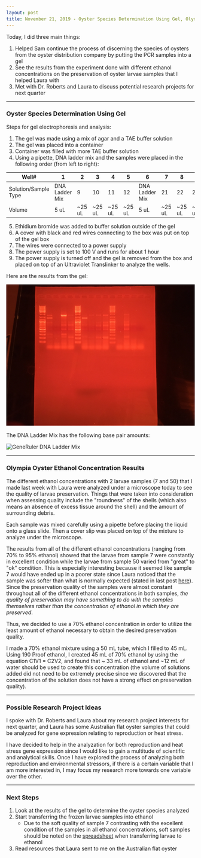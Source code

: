 ```yaml
---
layout: post
title: November 21, 2019 - Oyster Species Determination Using Gel, Olympia Oyster Ethanol Concentration Results, and Possible Research Project Ideas
---
```


Today, I did three main things:

1. Helped Sam continue the process of discerning the species of oysters from the oyster distribution company by putting the PCR samples into a gel
2. See the results from the experiment done with different ethanol concentrations on the preservation of oyster larvae samples that I helped Laura with
3. Met with Dr. Roberts and Laura to discuss potential research projects for next quarter

---

### Oyster Species Determination Using Gel

Steps for gel electrophoresis and analysis: 

1. The gel was made using a mix of agar and a TAE buffer solution 
2. The gel was placed into a container
3. Container was filled with more TAE buffer solution
4. Using a pipette, DNA ladder mix and the samples were placed in the following order (from left to right):

| Well# | 1 | 2 | 3 | 4 | 5 | 6 | 7 | 8 | 9 | 10 | 11 | 12 | 13 | 14 | 15 |
|---|---|---|---|---|---|---|---|---|---|---|---|---|---|---|---|
|Solution/Sample Type|DNA Ladder Mix|9|10|11|12|DNA Ladder Mix|21|22|23|24|DNA Ladder Mix|33|34|35|NTC|
|Volume|5 uL|~25 uL|~25 uL|~25 uL|~25 uL|5 uL|~25 uL|~25 uL|~25 uL|~25 uL|5 uL| ~25 uL|~25 uL|~25 uL|~25 uL|

5. Ethidium bromide was added to buffer solution outside of the gel
6. A cover with black and red wires connecting to the box was put on top of the gel box
7. The wires were connected to a power supply
8. The power supply is set to 100 V and runs for about 1 hour
9. The power supply is turned off and the gel is removed from the box and placed on top of an Ultraviolet Translinker to analyze the wells.

Here are the results from the gel:

![oysterspeciesdeterminationgel](https://github.com/H-Ra/h-ra.github.io/blob/master/images/oysterspeciesdeterminationgel.JPG?raw=true) 

The DNA Ladder Mix has the following base pair amounts: 

![GeneRuler DNA Ladder Mix](https://github.com/RobertsLab/resources/blob/master/protocols/Commercial_Protocols/ThermoFisher_OgeneRuler_DNA_Ladder_Mix_F100439.jpg?raw=true)

---

### Olympia Oyster Ethanol Concentration Results

The different ethanol concentrations with 2 larvae samples (7 and 50) that I made last week with Laura were analyzed under a microscope today to see the quality of larvae preservation. Things that were taken into consideration when assessing quality include the "roundness" of the shells (which also means an absence of excess tissue around the shell) and the amount of surrounding debris. 

Each sample was mixed carefully using a pipette before placing the liquid onto a glass slide. Then a cover slip was placed on top of the mixture to analyze under the microscope.

The results from all of the different ethanol concentrations (ranging from 70% to 95% ethanol) showed that the larvae from sample 7 were constantly in excellent condition while the larvae from sample 50 varied from "great" to "ok" condition. This is especially interesting because it seemed like sample 7 would have ended up in a poorer state since Laura noticed that the sample was softer than what is normally expected (stated in last post [here](https://h-ra.github.io/transferringfrozenlarvaeintoethanolpart1/)). Since the preservation quality of the samples were almost constant throughout all of the different ethanol concentrations in both samples, *the quality of preservation may have something to do with the samples themselves rather than the concentration of ethanol in which they are preserved*. 

Thus, we decided to use a 70% ethanol concentration in order to utilize the least amount of ethanol necessary to obtain the desired preservation quality. 

I made a 70% ethanol mixture using a 50 mL tube, which I filled to 45 mL. Using 190 Proof ethanol, I created 45 mL of 70% ethanol by using the equation C1V1 = C2V2, and found that ~ 33 mL of ethanol and ~12 mL of water should be used to create this concentration (the volume of solutions added did not need to be extremely precise since we discovered that the concentration of the solution does not have a strong effect on preservation quality).
 
---

### Possible Research Project Ideas

I spoke with Dr. Roberts and Laura about my research project interests for next quarter, and Laura has some Australian flat oyster samples that could be analyzed for gene expression relating to reproduction or heat stress. 

I have decided to help in the analyzation for both reproduction and heat stress gene expression since I would like to gain a multitude of scientific and analytical skills. Once I have explored the process of analyzing both reproduction and environmental stressors, if there is a certain variable that I am more interested in, I may focus my research more towards one variable over the other. 

---

### Next Steps

1. Look at the results of the gel to determine the oyster species analyzed
2. Start transferring the frozen larvae samples into ethanol
	* Due to the soft quality of sample 7 contrasting with the excellent condition of the samples in all ethanol concentrations, soft samples should be noted on the [spreadsheet](https://docs.google.com/spreadsheets/d/1VY8pYaiqphMSWbrDmwwtDvatZWmOWcfQH2bi3mHRK24/edit#gid=0) when transferring larvae to ethanol
3. Read resources that Laura sent to me on the Australian flat oyster

